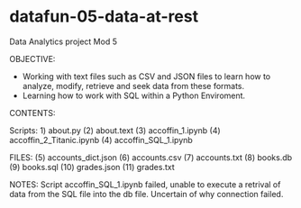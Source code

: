 # datafun-05-data-at-rest
Data Analytics project Mod 5

OBJECTIVE:
- Working with text files such as CSV and JSON files to learn how to analyze, modify, retrieve and seek data from these formats. 
- Learning how to work with SQL within a Python Enviroment.

CONTENTS:

Scripts:
    1) about.py
    (2) about.text
    (3) accoffin_1.ipynb
    (4) accoffin_2_Titanic.ipynb
    (4) accoffin_SQL_1.ipynb

FILES:
    (5) accounts_dict.json
    (6) accounts.csv
    (7) accounts.txt
    (8) books.db
    (9) books.sql
    (10) grades.json
    (11) grades.txt

NOTES:
Script accoffin_SQL_1.ipynb failed, unable to execute a retrival of data from the SQL file into the db file. Uncertain of why connection failed.